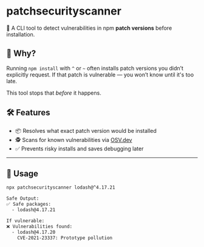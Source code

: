 # patchsecurityscanner

🔐 A CLI tool to detect vulnerabilities in npm **patch versions** before installation.

## 🚨 Why?

Running `npm install` with `^` or `~` often installs patch versions you didn’t explicitly request. If that patch is vulnerable — you won’t know until it's too late.

This tool stops that *before* it happens.

## 🛠 Features

- 📦 Resolves what exact patch version would be installed
- 🕵️ Scans for known vulnerabilities via [OSV.dev](https://osv.dev)
- ✅ Prevents risky installs and saves debugging later

---

## 🚀 Usage

```bash
npx patchsecurityscanner lodash@^4.17.21

Safe Output:
✅ Safe packages:
  - lodash@4.17.21

If vulnerable:
❌ Vulnerabilities found:
  - lodash@4.17.20
    CVE-2021-23337: Prototype pollution
